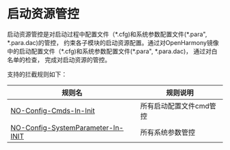 # 启动资源管控

启动资源管控是对启动过程中配置文件（\*.cfg)和系统参数配置文件(\*.para", \*.para.dac)的管控， 约束各子模块的启动资源配置。通过对OpenHarmony镜像中的启动配置文件（\*.cfg)和系统参数配置文件(\*.para", \*.para.dac)， 通过对白名单的检查， 完成对启动资源的管控。

支持的拦截规则如下：

| 规则名                                                   | 规则说明                                                     |
| -------------------------------------------------------- | ------------------------------------------------------------ |
| [NO-Config-Cmds-In-Init](rules/NO-Config-Cmds-In-Init/README.md) | 所有启动配置文件cmd管控 |
| [NO-Config-SystemParameter-In-INIT](rules/NO-Config-SystemParameter-In-INIT/README.md)     | 所有系统参数管控 |
